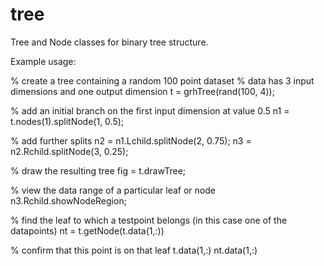 tree
====

Tree and Node classes for binary tree structure.


Example usage:

% create a tree containing a random 100 point dataset
% data has 3 input dimensions and one output dimension
t = grhTree(rand(100, 4));

% add an initial branch on the first input dimension at value 0.5
n1 = t.nodes(1).splitNode(1, 0.5);

% add further splits
n2 = n1.Lchild.splitNode(2, 0.75);
n3 = n2.Rchild.splitNode(3, 0.25);

% draw the resulting tree
fig = t.drawTree;

% view the data range of a particular leaf or node
n3.Rchild.showNodeRegion;

% find the leaf to which a testpoint belongs (in this case one of the datapoints)
nt = t.getNode(t.data(1,:))

% confirm that this point is on that leaf
t.data(1,:)
nt.data(1,:)







